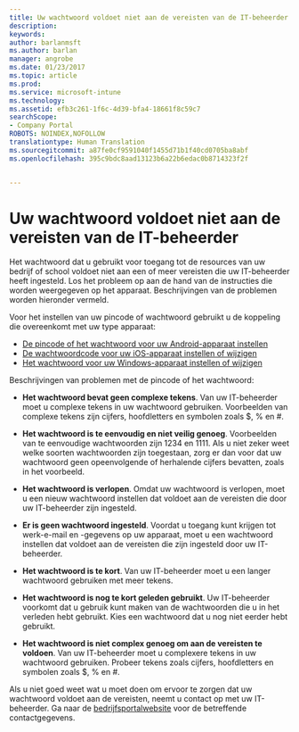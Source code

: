 ```yaml
---
title: Uw wachtwoord voldoet niet aan de vereisten van de IT-beheerder | Microsoft Docs
description: 
keywords: 
author: barlanmsft
ms.author: barlan
manager: angrobe
ms.date: 01/23/2017
ms.topic: article
ms.prod: 
ms.service: microsoft-intune
ms.technology: 
ms.assetid: efb3c261-1f6c-4d39-bfa4-18661f8c59c7
searchScope:
- Company Portal
ROBOTS: NOINDEX,NOFOLLOW
translationtype: Human Translation
ms.sourcegitcommit: a87fe0cf9591040f1455d71b1f40cd0705ba8abf
ms.openlocfilehash: 395c9bdc8aad13123b6a22b6edac0b8714323f2f


---
```


# <a name="your-password-does-not-meet-your-it-admins-requirements"></a>Uw wachtwoord voldoet niet aan de vereisten van de IT-beheerder

Het wachtwoord dat u gebruikt voor toegang tot de resources van uw bedrijf of school voldoet niet aan een of meer vereisten die uw IT-beheerder heeft ingesteld. Los het probleem op aan de hand van de instructies die worden weergegeven op het apparaat. Beschrijvingen van de problemen worden hieronder vermeld.

Voor het instellen van uw pincode of wachtwoord gebruikt u de koppeling die overeenkomt met uw type apparaat:

- [De pincode of het wachtwoord voor uw Android-apparaat instellen](set-your-pin-or-password-android.md)
- [De wachtwoordcode voor uw iOS-apparaat instellen of wijzigen](set-or-change-your-passcode-ios.md)
- [Het wachtwoord voor uw Windows-apparaat instellen of wijzigen](set-or-change-your-password-windows.md)

Beschrijvingen van problemen met de pincode of het wachtwoord:

- **Het wachtwoord bevat geen complexe tekens**. Van uw IT-beheerder moet u complexe tekens in uw wachtwoord gebruiken. Voorbeelden van complexe tekens zijn cijfers, hoofdletters en symbolen zoals $, % en #.

- **Het wachtwoord is te eenvoudig en niet veilig genoeg**. Voorbeelden van te eenvoudige wachtwoorden zijn 1234 en 1111. Als u niet zeker weet welke soorten wachtwoorden zijn toegestaan, zorg er dan voor dat uw wachtwoord geen opeenvolgende of herhalende cijfers bevatten, zoals in het voorbeeld.

- **Het wachtwoord is verlopen**. Omdat uw wachtwoord is verlopen, moet u een nieuw wachtwoord instellen dat voldoet aan de vereisten die door uw IT-beheerder zijn ingesteld.

- **Er is geen wachtwoord ingesteld**. Voordat u toegang kunt krijgen tot werk-e-mail en -gegevens op uw apparaat, moet u een wachtwoord instellen dat voldoet aan de vereisten die zijn ingesteld door uw IT-beheerder.

- **Het wachtwoord is te kort**. Van uw IT-beheerder moet u een langer wachtwoord gebruiken met meer tekens.

- **Het wachtwoord is nog te kort geleden gebruikt**. Uw IT-beheerder voorkomt dat u gebruik kunt maken van de wachtwoorden die u in het verleden hebt gebruikt. Kies een wachtwoord dat u nog niet eerder hebt gebruikt.

- **Het wachtwoord is niet complex genoeg om aan de vereisten te voldoen**. Van uw IT-beheerder moet u complexere tekens in uw wachtwoord gebruiken. Probeer tekens zoals cijfers, hoofdletters en symbolen zoals $, % en #.

Als u niet goed weet wat u moet doen om ervoor te zorgen dat uw wachtwoord voldoet aan de vereisten, neemt u contact op met uw IT-beheerder. Ga naar de [bedrijfsportalwebsite](http://portal.manage.microsoft.com) voor de betreffende contactgegevens.



<!--HONumber=Jan17_HO4-->


